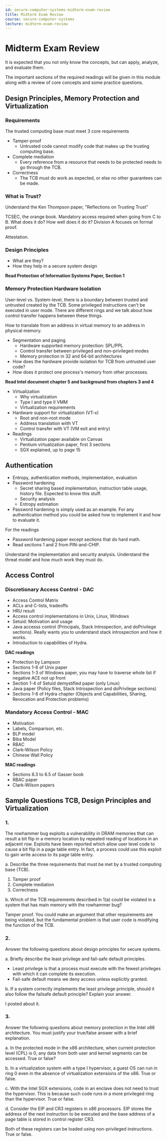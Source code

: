 ```yaml
---
id: secure-computer-systems-midterm-exam-review
title: Midterm Exam Review
course: secure-computer-systems
lecture: midterm-exam-review
---
```


# Midterm Exam Review

It is expected that you not only know the concepts, but can apply, analyze, and evaluate them.

The important sections of the required readings will be given in this module along with a review of core concepts and some practice questions.

## Design Principles, Memory Protection and Virtualization

### Requirements

The trusted computing base must meet 3 core requirements

* Tamper-proof
  * Untrusted code cannot modify code that makes up the trusting computing base.
* Complete mediation
  * Every reference from a resource that needs to be protected needs to go through the TCB.
* Correctness
  * The TCB must do work as expected, or else no other guarantees can be made.

### What is Trust?

Understand the Ken Thompson paper, "Reflections on Trusting Trust"

TCSEC, the orange book. Mandatory access required when going from C to B. What does it do? How well does it do it? Division A focuses on formal proof.

Attestation. 

### Design Principles

  * What are they?
  * How they help in a secure system design

**Read Protection of Information Systems Paper, Section 1**

### Memory Protection Hardware Isolation

User-level vs. System-level, there is a boundary between trusted and untrusted created by the TCB. Some privileged instructions can't be executed in user mode. There are different rings and we talk about how control transfer happens between these things.

How to translate from an address in virtual memory to an address in physical memory.

* Segmentation and paging
  * Hardware supported memory protection: SPL/PPL
  * Control transfer between privileged and non-privileged modes
  * Memory protection in 32 and 64-bit architectures
* How does the hardware provide isolation for TCB from untrusted user code?
* How does it protect one process's memory from other processes.

**Read Intel document chapter 5 and background from chapters 3 and 4**

* Virtualization
  * Why virtualization
  * Type I and type II VMM
  * Virtualization requirements
* Hardware support for virtualization (VT-x)
  * Root and non-root mode
  * Address translation wiith VT
  * Control transfer with VT (VM exit and entry)
* Readings
  * Virtualization paper available on Canvas
  * Pentium virtualization paper, first 3 sections
  * SGX explained, up to page 15

## Authentication

* Entropy, authentication methods, implementation, evaluation
* Password hardening
  * Secret sharing based implementation, instruction table usage, history file. Expected to know this stuff.
  * Security analysis
  * Entropy estimation
* Password hardening is simply used as an example. For any authentication method you could be asked how to implement it and how to evaluate it.

For the readings
* Password hardening paper except sections that do hard math.
* Read sections 1 and 2 from PIN-and-CHIP.

Understand the implementation and security analysis. Understand the threat model and how much work they must do.

## Access Control

### Discretionary Access Control - DAC

* Access Control Matrix
* ACLs and C-lists, tradeoffs
* HRU result
* Access control implementations in Unix, Linux, Windows
* Setuid: Motivation and usage
* Java accesss control (Principals, Stack Introspection, and doPrivilege sections). Really wants you to understand stack introspection and how it works. 
* Introduction to capabilities of Hydra.

**DAC readings**

* Protection by Lampson
* Sections 1-6 of Unix paper
* Sections 1-3 of Windows paper, you may have to traverse whole list if negative ACE not up front
* Section 1-4 of Setuid demystified paper (only Linux)
* Java paper (Policy files, Stack Introspection and doPrivilege sections)
* Sections 1-6 of Hydra chapter (Objects and Capabilities, Sharing, Revocation and Protection problems)

### Mandatory Access Control - MAC

* Motivation
* Labels, Comparison, etc.
* BLP model
* Biba Model
* RBAC
* Clark-Wilson Policy
* Chinese Wall Policy

**MAC readings**

* Sections 6.3 to 6.5 of Gasser book
* RBAC paper
* Clark-Wilson papers

## Sample Questions TCB, Design Principles and Virtualization

### 1. 

The rowhammer bug exploits a vulnerability in DRAM memories that can result a bit flip in a
memory location by repeated reading of locations in an adjacent row. Exploits have been reported
which allow user level code to cause a bit flip in a page table entry. In fact, a process could use this
exploit to gain write access to its page table entry.

a. Describe the three requirements that must be met by a trusted computing base (TCB).

1. Tamper proof
2. Complete mediation
3. Correctness

b. Which of the TCB requirements described in 1(a) could be violated in a system that has main
memory with the rowhammer bug? 

Tamper proof. You could make an argument that other requirements are being violated, but the fundamental problem is that user code is modifying the function of the TCB.

### 2. 

Answer the following questions about design principles for secure systems.

a. Briefly describe the least privilege and fail-safe default principles.

* Least privilege is that a process must execute with the fewest privileges with which it can complete its execution.
* Fail-safe default means we deny access unless explicitly granted.

b. If a system correctly implements the least privilege principle, should it also follow the failsafe default principle? Explain your answer.

I posted about it.

### 3. 

Answer the following questions about memory protection in the Intel x86 architecture. You must
justify your true/false answer with a brief explanation.

a. In the protected mode in the x86 architecture, when current protection level (CPL) is 0, any
data from both user and kernel segments can be accessed. True or false? 

b. In a virtualization system with a type I hypervisor, a guest OS can run in ring 0 even in the
absence of virtualization extensions of the x86. True or false. 

c. With the Intel SGX extensions, code in an enclave does not need to trust the hypervisor. This
is because such code runs in a more privileged ring than the hypervisor. True or false. 

d. Consider the EIP and CR3 registers in x86 processors. EIP stores the address of the next
instruction to be executed and the base address of a page table is stored in control register
CR3. 

Both of these registers can be loaded using non-privileged instructions. True or false. 